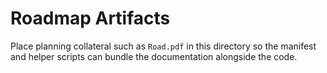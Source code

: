# Roadmap Artifacts

Place planning collateral such as `Road.pdf` in this directory so the manifest and helper scripts can bundle the documentation alongside the code.
